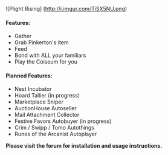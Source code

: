 ![Plight Rising] (http://i.imgur.com/TiSX5NU.png)

#### Features:
* Gather
* Grab Pinkerton's item
* Feed
* Bond with ALL your familiars
* Play the Coiseum for you

#### Planned Features:
* Nest Incubator
* Hoard Tallier (in progress)
* Marketplace Sniper
* AuctionHouse Autoseller
* Mail Attachment Collector
* Festive Favors Autobuyer (in progress)
* Crim / Swipp / Tomo Autothings
* Runes of the Arcanist Autoplayer


**Please visit the forum for installation and usage instructions.**

